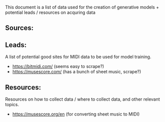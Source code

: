 This document is a list of data used for the creation of generative models + potential leads / resources on acquring data 

## Sources:


## Leads:
A list of potential good sites for MIDI data to be used for model training.
* https://bitmidi.com/ (seems easy to scrape?)
* https://musescore.com/ (has a bunch of sheet music, scrape?)

## Resources:
Resources on how to collect data / where to collect data, and other relevant topics.
* https://musescore.org/en (for converting sheet music to MIDI)
